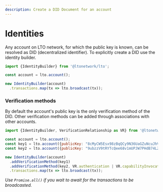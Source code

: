```yaml
---
description: Create a DID Document for an account
---
```


# Identities

Any account on LTO network, for which the public key is known, can be resolved as DID (decentralized identifier). To explicitly create a DID use the identity builder.

```js
import {IdentityBuilder} from '@ltonetwork/lto';

const account = lto.account();

new IdentityBuilder(account)
  .transactions.map(tx => lto.broadcast(tx));
```

### Verification methods

By default the account's public key is the only verification method of the DID. Other verification methods can be added through associations with other accounts.

```js
import {IdentityBuilder, VerificationRelationship as VR} from '@ltonetwork/lto';

const account = lto.account();
const key1 = lto.account({publicKey: "8cMyCW5Esx98zBqQCy9N36UaGZuNcuJhVe17DuG42dHS"});
const key2 = lto.account({publicKey: "9ubzzV9tRYTcQee68v1mUPJW7PHdB74LZEgG1MgZUExf"});

new IdentityBuilder(account)
  .addVerificationMethod(key1)
  .addVerificationMethod(key2, VR.authentication | VR.capabilityInvocation)
  .transactions.map(tx => lto.broadcast(tx));
```

_Use `Promise.all()` if you wait to await for the transactions to be broadcasted._
